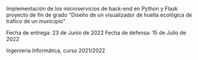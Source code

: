 Implementación de los microservicios de back-end en Python y Flask proyecto de fin de grado "Diseño de un visualizador de huella ecológica de tráfico de un municipio"

Fecha de entrega: 23 de Junio de 2022
Fecha de defensa: 15 de Julio de 2022

Ingeniería Informática, curso 2021/2022
